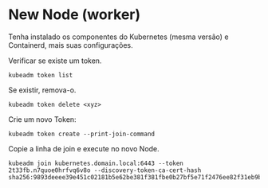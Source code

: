 # New Node (worker)

Tenha instalado os componentes do Kubernetes (mesma versão) e Containerd, mais suas configurações.

Verificar se existe um token.
```
kubeadm token list
```
Se existir, remova-o.
```
kubeadm token delete <xyz>
```

Crie um novo Token:
```
kubeadm token create --print-join-command
```

Copie a linha de join e execute no novo Node.
```
kubeadm join kubernetes.domain.local:6443 --token 2t33fb.n7quoe0hrfvq6v8o --discovery-token-ca-cert-hash sha256:9893deeee39e451c02181b5e62be381f381fbe0b27bf5e71f2476ee82f31eb9b
```

